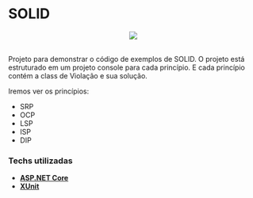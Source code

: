 # SOLID
<div style="text-align:center"><img src="https://i.imgur.com/HM1rUb5.png?1" /></div>

<br>

Projeto para demonstrar o código de exemplos de SOLID.
O projeto está estruturado em um projeto console para cada princípio. E cada princípio contém a class de Violação e sua solução.

Iremos ver os princípios:
* SRP
* OCP
* LSP
* ISP
* DIP

### Techs utilizadas
 - [**ASP.NET Core**](https://docs.microsoft.com/pt-br/aspnet/core/?view=aspnetcore-5.0)
 - [**XUnit**](https://www.nuget.org/packages/xunit/)


